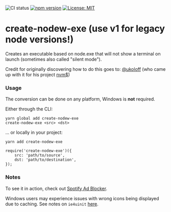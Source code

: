 ![CI status](https://github.com/s-h-a-d-o-w/create-nodew-exe/actions/workflows/node.js.yml/badge.svg?branch=master)
[![npm version](https://img.shields.io/npm/v/create-nodew-exe.svg)](https://www.npmjs.com/package/create-nodew-exe)
[![License: MIT](https://img.shields.io/badge/License-MIT-yellow.svg)](https://opensource.org/licenses/MIT)

# create-nodew-exe (use v1 for legacy node versions!)

Creates an executable based on node.exe that will not show
a terminal on launch (sometimes also called "silent mode").

Credit for originally discovering how to do this goes to: [@ukoloff](https://github.com/ukoloff)
(who came up with it for his project [nvm$](https://github.com/ukoloff/nvms))

### Usage

The conversion can be done on any platform, Windows is **not** required.

Either through the CLI:
```
yarn global add create-nodew-exe
create-nodew-exe <src> <dst>
```

... or locally in your project:
```
yarn add create-nodew-exe
```
```
require('create-nodew-exe')({
	src: 'path/to/source',
	dst: 'path/to/destination',
});
```

### Notes

To see it in action, check out
[Spotify Ad Blocker](https://github.com/s-h-a-d-o-w/spotify-ad-blocker).

Windows users may experience issues with wrong icons being
displayed due to caching. See notes on `ie4uinit`
[here](https://github.com/s-h-a-d-o-w/spotify-ad-blocker#building).
